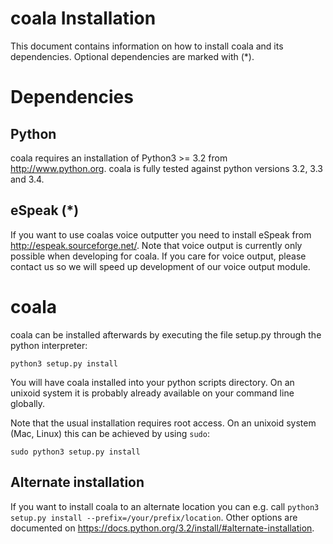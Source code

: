 # coala Installation

This document contains information on how to install coala and its
dependencies. Optional dependencies are marked with (*).

# Dependencies

## Python
coala requires an installation of Python3 >= 3.2 from http://www.python.org.
coala is fully tested against python versions 3.2, 3.3 and 3.4.

## eSpeak (*)
If you want to use coalas voice outputter you need to install eSpeak from
http://espeak.sourceforge.net/. Note that voice output is currently only
possible when developing for coala. If you care for voice output, please
contact us so we will speed up development of our voice output module.

# coala

coala can be installed afterwards by executing the file setup.py through
the python interpreter:

```python3 setup.py install```

You will have coala installed into your python scripts directory. On an unixoid
system it is probably already available on your command line globally.

Note that the usual installation requires root access. On an unixoid system
(Mac, Linux) this can be achieved by using `sudo`:

```sudo python3 setup.py install```

## Alternate installation

If you want to install coala to an alternate location you can e.g. call
`python3 setup.py install --prefix=/your/prefix/location`. Other options are
documented on https://docs.python.org/3.2/install/#alternate-installation.
